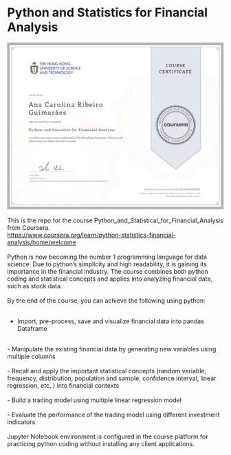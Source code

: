 # Python and Statistics for Financial Analysis

<p align="center">
    <img alt="Certificado" src="https://github.com/CarolRibeiroDS/Financial_Analysis/blob/master/Certificado.jpg">
</p>


This is the repo for the course Python_and_Statistical_for_Financial_Analysis from Coursera.<br>
https://www.coursera.org/learn/python-statistics-financial-analysis/home/welcome
<br>
<br>
Python is now becoming the number 1 programming language for data science. Due to python’s simplicity and high readability, it is gaining its importance in the financial industry.  The course combines both python coding and statistical concepts and applies into analyzing financial data, such as stock data.<br>
<br>
By the end of the course, you can achieve the following using python:<br>
<br>
- Import, pre-process, save and visualize financial data into pandas Dataframe<br>
<br>
- Manipulate the existing financial data by generating new variables using multiple columns<br>
<br>
- Recall and apply the important statistical concepts (random variable, frequency, distribution, population and sample, confidence interval, linear regression, etc. ) into financial contexts<br>
<br>
- Build a trading model using multiple linear regression model <br>
<br>
- Evaluate the performance of the trading model using different investment indicators<br>
<br>
Jupyter Notebook environment is configured in the course platform for practicing python coding without installing any client applications.<br>
